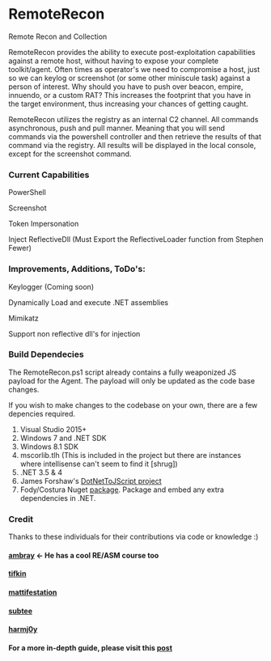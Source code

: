 # RemoteRecon
Remote Recon and Collection

RemoteRecon provides the ability to execute post-exploitation capabilities against a remote host, without having to expose your complete toolkit/agent. Often times as operator's we need to compromise a host, just so we can keylog or screenshot (or some other miniscule task) against a person of interest. Why should you have to push over beacon, empire, innuendo, or a custom RAT? This increases the footprint that you have in the target environment, thus increasing your chances of getting caught. 

RemoteRecon utilizes the registry as an internal C2 channel. All commands asynchronous, push and pull manner. Meaning that you will send commands via the powershell controller and then retrieve the results of that command via the registry. All results will be displayed in the local console, except for the screenshot command. 

### Current Capabilities
PowerShell

Screenshot

Token Impersonation

Inject ReflectiveDll (Must Export the ReflectiveLoader function from Stephen Fewer)

### Improvements, Additions, ToDo's:
Keylogger (Coming soon)

Dynamically Load and execute .NET assemblies

Mimikatz

Support non reflective dll's for injection


### Build Dependecies

The RemoteRecon.ps1 script already contains a fully weaponized JS payload for the Agent. The payload will only be updated as the code base changes. 

If you wish to make changes to the codebase on your own, there are a few depencies required.

1. Visual Studio 2015+
2. Windows 7 and .NET SDK
3. Windows 8.1 SDK
4. mscorlib.tlh (This is included in the project but there are instances where intellisense can't seem to find it [shrug])
5. .NET 3.5 & 4
6. James Forshaw's [DotNetToJScript project](https://github.com/tyranid/DotNetToJScript)
7. Fody/Costura Nuget [package](https://github.com/Fody/Costura). Package and embed any extra dependencies in .NET. 


### Credit

Thanks to these individuals for their contributions via code or knowledge :)

#### [ambray](https://github.com/ambray) <- He has a cool RE/ASM course too
#### [tifkin](https://twitter.com/tifkin_)
#### [mattifestation](https://twitter.com/mattifestation)
#### [subtee](https://twitter.com/subTee)
#### [harmj0y](https://twitter.com/harmj0y)


#### For a more in-depth guide, please visit this [post]()
